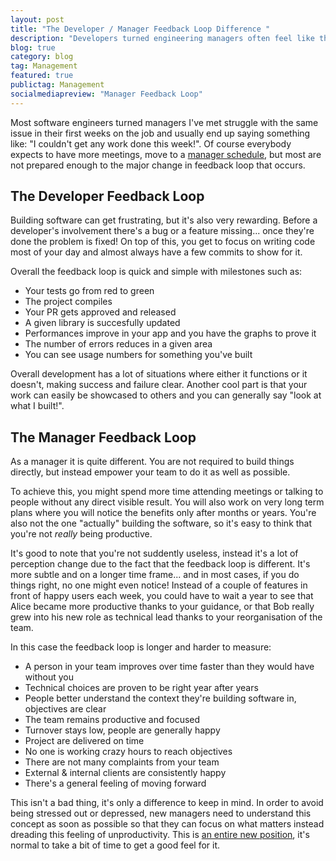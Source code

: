 ```yaml
---
layout: post
title: "The Developer / Manager Feedback Loop Difference "
description: "Developers turned engineering managers often feel like they are not being productive or they are not accomplishing anything. This is usually related to the vastly different feedback loop between the two positions."
blog: true
category: blog
tag: Management
featured: true
publictag: Management
socialmediapreview: "Manager Feedback Loop"
---
```


Most software engineers turned managers I've met struggle with the same issue in their first weeks on the job and usually end up saying something like: "I couldn't get any work done this week!".  Of course everybody expects to have more meetings, move  to a [manager schedule][1], but most are not prepared enough to the major change in feedback loop that occurs.

## The Developer Feedback Loop

Building software can get frustrating, but it's also very rewarding. Before a developer's involvement there's a bug or a feature missing... once they're done the problem is fixed! On top of this, you get to focus on writing code most of your day and almost always have a few commits to show for it.

Overall the feedback loop is quick and simple with milestones such as:
- Your tests go from red to green
- The project compiles
- Your PR gets approved and released
- A given library is succesfully updated
- Performances improve in your app and you have the graphs to prove it
- The number of errors reduces in a given area
- You can see usage numbers for something you've built

Overall development has a lot of situations where either it functions or it doesn't, making success and failure clear. Another cool part is that your work can easily be showcased to others and you can generally say "look at what I built!".

## The Manager Feedback Loop

As a manager it is quite different. You are not required to build things directly, but instead empower your team to do it as well as possible.

To achieve this, you might spend more time attending meetings or talking to people without any direct visible result. You will also work on very long term plans where you will notice the benefits only after months or years. You're also not the one "actually" building the software, so it's easy to think that you're not _really_ being productive.

It's good to note that you're not suddently useless, instead it's a lot of perception change due to the fact that the feedback loop is different. It's more subtle and on a longer time frame... and in most cases, if you do things right, no one might even notice! Instead of a couple of features in front of happy users each week, you could have to wait a year to see that Alice became more productive thanks to your guidance, or that Bob really grew into his new role as technical lead thanks to your reorganisation of the team.

In this case the feedback loop is longer and harder to measure:
- A person in your team improves over time faster than they would have without you
- Technical choices are proven to be right year after years
- People better understand the context they're building software in, objectives are clear
- The team remains productive and focused
- Turnover stays low, people are generally happy
- Project are delivered on time
- No one is working crazy hours to reach objectives
- There are not many complaints from your team
- External & internal clients are consistently happy
- There's a general feeling of moving forward

This isn't a bad thing, it's only a difference to keep in mind. In order to avoid being stressed out or depressed, new managers need to understand this concept as soon as possible so that they can focus on what matters instead dreading this feeling of unproductivity. This is [an entire new position][2], it's normal to take a bit of time to get a good feel for it.

[1]:	http://www.paulgraham.com/makersschedule.html
[2]:	/blog/2017/08/22/starting-with-management/
